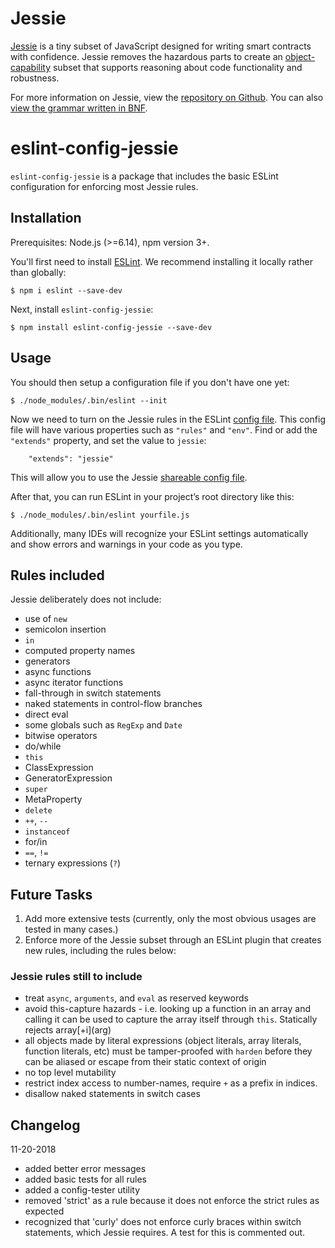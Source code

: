 # Jessie

[Jessie](https://github.com/Agoric/Jessie/) is a tiny subset of JavaScript designed for writing smart contracts with confidence. Jessie removes the hazardous parts to create an [object-capability](https://agoric.com/faqs/#ocaps) subset that supports reasoning about code functionality and robustness.

For more information on Jessie, view the [repository on Github](https://github.com/Agoric/Jessie). You can also [view the grammar written in BNF](https://github.com/Agoric/Jessie/blob/master/src/tinyses.js).

# eslint-config-jessie

`eslint-config-jessie` is a package that includes the basic ESLint configuration for enforcing most Jessie rules.

## Installation

Prerequisites: Node.js (>=6.14), npm version 3+.

You'll first need to install [ESLint](http://eslint.org). We recommend installing it locally rather than globally:

```
$ npm i eslint --save-dev
```

Next, install `eslint-config-jessie`:

```
$ npm install eslint-config-jessie --save-dev
```

## Usage

You should then setup a configuration file if you don't have one yet:

```
$ ./node_modules/.bin/eslint --init
```

Now we need to turn on the Jessie rules in the ESLint [config file](https://eslint.org/docs/user-guide/configuring). This config file will have various properties such as `"rules"` and `"env"`. Find or add the `"extends"` property, and set the value to `jessie`:

```
    "extends": "jessie"
```

This will allow you to use the Jessie [shareable config file](https://eslint.org/docs/user-guide/configuring#using-a-shareable-configuration-package).

After that, you can run ESLint in your project’s root directory like this:

```
$ ./node_modules/.bin/eslint yourfile.js
```

Additionally, many IDEs will recognize your ESLint settings automatically and show errors and warnings in your code as you type.

## Rules included

Jessie deliberately does not include:

- use of `new`
- semicolon insertion
- `in`
- computed property names
- generators
- async functions
- async iterator functions
- fall-through in switch statements
- naked statements in control-flow branches
- direct eval
- some globals such as `RegExp` and `Date`
- bitwise operators
- do/while
- `this`
- ClassExpression
- GeneratorExpression
- `super`
- MetaProperty
- `delete`
- `++`, `--`
- `instanceof`
- for/in
- `==`, `!=`
- ternary expressions (`?`)

## Future Tasks

1. Add more extensive tests (currently, only the most obvious usages are tested in many cases.)
1. Enforce more of the Jessie subset through an ESLint plugin that creates new rules, including the rules below:

### Jessie rules still to include

- treat `async`, `arguments`, and `eval` as reserved keywords
- avoid this-capture hazards - i.e. looking up a function in an array and calling it can be used to capture the array itself through `this`. Statically rejects array\[+i](arg)
- all objects made by literal expressions (object literals, array literals, function literals, etc) must be tamper-proofed with `harden` before they can be aliased or escape from their static context of origin
- no top level mutability
- restrict index access to number-names, require `+` as a prefix in indices.
- disallow naked statements in switch cases

## Changelog

11-20-2018

- added better error messages
- added basic tests for all rules
- added a config-tester utility
- removed 'strict' as a rule because it does not enforce the strict rules as expected
- recognized that 'curly' does not enforce curly braces within switch statements, which Jessie requires. A test for this is commented out.
